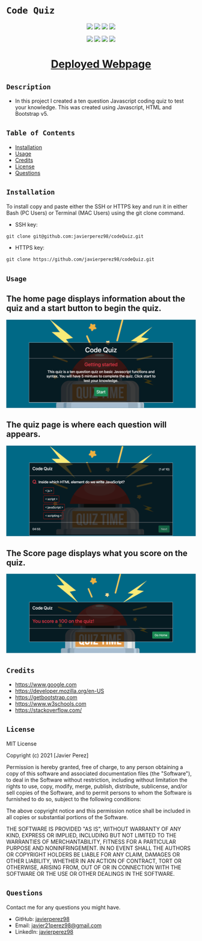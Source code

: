 # `Code Quiz`

<p align="center">
    <img src="https://img.shields.io/github/repo-size/javierperez98/codeQuiz" />
    <img src="https://img.shields.io/github/languages/top/javierperez98/codeQuiz"  />
    <img src="https://img.shields.io/github/last-commit/javierperez98/codeQuiz" >
    <a href="https://github.com/javierperez98"><img src="https://img.shields.io/github/followers/javierperez98?style=social" target="_blank" /></a>
</p>
<p align="center">
    <img src="https://img.shields.io/badge/language-HTML5-red" />
    <img src="https://img.shields.io/badge/css-Bootstrap-purple" />
    <img src="https://img.shields.io/badge/license-MIT-blue" />
    <img src="https://img.shields.io/tokei/lines/github/javierperez98/codeQuiz" />
</p>

<a href="https://javierperez98.github.io/codeQuiz/"><h1 align="center">Deployed Webpage</h1></a>


## `Description`

<!-- Provide a short description explaining the what, why, and how of your project.
What was your motivation? Why did you build this project? What problem does it solve? What did you learn? -->

- In this project I created a ten question Javascript coding quiz to test your knowledge. This was created using Javascript, HTML and Bootstrap v5.

## `Table of Contents`

- [Installation](#installation)
- [Usage](#usage)
- [Credits](#credits)
- [License](#license)
- [Questions](#questions)

## `Installation`

<!-- What are the steps required to install your project? Provide a step-by-step description of how to get the development environment running. -->

To install copy and paste either the SSH or HTTPS key and run it in either Bash (PC Users) or Terminal (MAC Users) using the git clone command.

- SSH key:

```md
git clone git@github.com:javierperez98/codeQuiz.git
```

- HTTPS key:

```md
git clone https://github.com/javierperez98/codeQuiz.git
```

## `Usage`

<!-- Provide instructions and examples for use. Include screenshots as needed. -->

## The home page displays information about the quiz and a start button to begin the quiz.

![Home Page](./images/home.png)

## The quiz page is where each question will appears.

![Question Page](./images/questions.png)

## The Score page displays what you score on the quiz.

![Score Page](./images/score.png)

## `Credits`

<!-- List your collaborators, if any, with links to their GitHub profiles. Links to websites or resources. -->

- https://www.google.com
- https://developer.mozilla.org/en-US
- https://getbootstrap.com
- https://www.w3schools.com
- https://stackoverflow.com/

## `License`

<!-- If you need help choosing a license, refer to https://choosealicense.com/ -->

MIT License

Copyright (c) 2021 [Javier Perez]

Permission is hereby granted, free of charge, to any person obtaining a copy
of this software and associated documentation files (the "Software"), to deal
in the Software without restriction, including without limitation the rights
to use, copy, modify, merge, publish, distribute, sublicense, and/or sell
copies of the Software, and to permit persons to whom the Software is
furnished to do so, subject to the following conditions:

The above copyright notice and this permission notice shall be included in all
copies or substantial portions of the Software.

THE SOFTWARE IS PROVIDED "AS IS", WITHOUT WARRANTY OF ANY KIND, EXPRESS OR
IMPLIED, INCLUDING BUT NOT LIMITED TO THE WARRANTIES OF MERCHANTABILITY,
FITNESS FOR A PARTICULAR PURPOSE AND NONINFRINGEMENT. IN NO EVENT SHALL THE
AUTHORS OR COPYRIGHT HOLDERS BE LIABLE FOR ANY CLAIM, DAMAGES OR OTHER
LIABILITY, WHETHER IN AN ACTION OF CONTRACT, TORT OR OTHERWISE, ARISING FROM,
OUT OF OR IN CONNECTION WITH THE SOFTWARE OR THE USE OR OTHER DEALINGS IN THE
SOFTWARE.

## `Questions`

Contact me for any questions you might have.

- GitHub: [javierperez98](https://github.com/javierperez98)
- Email: [javier21perez98@gmail.com](mailto:javier21perez98@gmail.com)
- LinkedIn: [javierperez98](https://www.linkedin.com/in/javier-perez98/)
